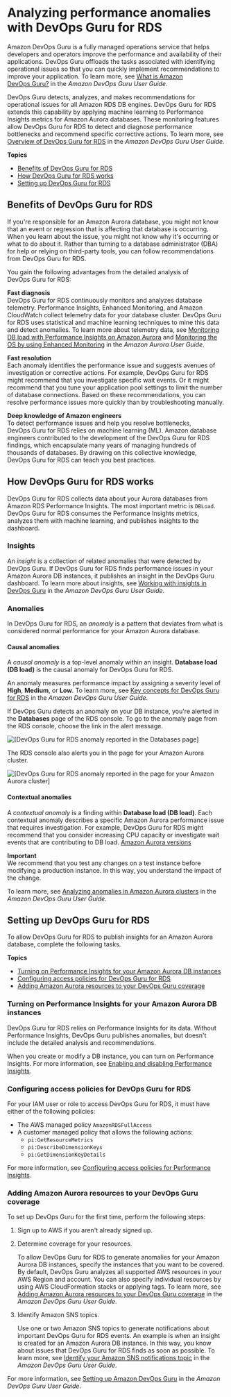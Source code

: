 # Analyzing performance anomalies with DevOps Guru for RDS<a name="devops-guru-for-rds"></a>

Amazon DevOps Guru is a fully managed operations service that helps developers and operators improve the performance and availability of their applications\. DevOps Guru offloads the tasks associated with identifying operational issues so that you can quickly implement recommendations to improve your application\. To learn more, see [What is Amazon DevOps Guru?](https://docs.aws.amazon.com/devops-guru/latest/userguide/welcome.html) in the *Amazon DevOps Guru User Guide*\.

DevOps Guru detects, analyzes, and makes recommendations for operational issues for all Amazon RDS DB engines\. DevOps Guru for RDS extends this capability by applying machine learning to Performance Insights metrics for Amazon Aurora databases\. These monitoring features allow DevOps Guru for RDS to detect and diagnose performance bottlenecks and recommend specific corrective actions\. To learn more, see [Overview of DevOps Guru for RDS](https://docs.aws.amazon.com/devops-guru/latest/userguide/working-with-rds.overview.html) in the *Amazon DevOps Guru User Guide*\.

**Topics**
+ [Benefits of DevOps Guru for RDS](#devops-guru-for-rds.benefits)
+ [How DevOps Guru for RDS works](#devops-guru-for-rds.how-it-works)
+ [Setting up DevOps Guru for RDS](#devops-guru-for-rds.configuring)

## Benefits of DevOps Guru for RDS<a name="devops-guru-for-rds.benefits"></a>

If you're responsible for an Amazon Aurora database, you might not know that an event or regression that is affecting that database is occurring\. When you learn about the issue, you might not know why it's occurring or what to do about it\. Rather than turning to a database administrator \(DBA\) for help or relying on third\-party tools, you can follow recommendations from DevOps Guru for RDS\. 

You gain the following advantages from the detailed analysis of DevOps Guru for RDS:

**Fast diagnosis**  
DevOps Guru for RDS continuously monitors and analyzes database telemetry\. Performance Insights, Enhanced Monitoring, and Amazon CloudWatch collect telemetry data for your database cluster\. DevOps Guru for RDS uses statistical and machine learning techniques to mine this data and detect anomalies\. To learn more about telemetry data, see [Monitoring DB load with Performance Insights on Amazon Aurora](https://docs.aws.amazon.com/AmazonRDS/latest/AuroraUserGuide/USER_PerfInsights.html) and [Monitoring the OS by using Enhanced Monitoring](https://docs.aws.amazon.com/AmazonRDS/latest/AuroraUserGuide/USER_Monitoring.OS.html) in the *Amazon Aurora User Guide*\.

**Fast resolution**  
Each anomaly identifies the performance issue and suggests avenues of investigation or corrective actions\. For example, DevOps Guru for RDS might recommend that you investigate specific wait events\. Or it might recommend that you tune your application pool settings to limit the number of database connections\. Based on these recommendations, you can resolve performance issues more quickly than by troubleshooting manually\.

**Deep knowledge of Amazon engineers**  
To detect performance issues and help you resolve bottlenecks, DevOps Guru for RDS relies on machine learning \(ML\)\. Amazon database engineers contributed to the development of the DevOps Guru for RDS findings, which encapsulate many years of managing hundreds of thousands of databases\. By drawing on this collective knowledge, DevOps Guru for RDS can teach you best practices\.

## How DevOps Guru for RDS works<a name="devops-guru-for-rds.how-it-works"></a>

DevOps Guru for RDS collects data about your Aurora databases from Amazon RDS Performance Insights\. The most important metric is `DBLoad`\. DevOps Guru for RDS consumes the Performance Insights metrics, analyzes them with machine learning, and publishes insights to the dashboard\.

### Insights<a name="devops-guru-for-rds.how-it-works.insights"></a>

An *insight* is a collection of related anomalies that were detected by DevOps Guru\. If DevOps Guru for RDS finds performance issues in your Amazon Aurora DB instances, it publishes an insight in the DevOps Guru dashboard\. To learn more about insights, see [Working with insights in DevOps Guru](https://docs.aws.amazon.com/devops-guru/latest/userguide/working-with-insights.html) in the *Amazon DevOps Guru User Guide*\.

### Anomalies<a name="devops-guru-for-rds.how-it-works.anomalies"></a>

In DevOps Guru for RDS, an *anomaly* is a pattern that deviates from what is considered normal performance for your Amazon Aurora database\. 

#### Causal anomalies<a name="devops-guru-for-rds.how-it-works.anomalies.causal"></a>

A *causal anomaly* is a top\-level anomaly within an insight\. **Database load \(DB load\)** is the causal anomaly for DevOps Guru for RDS\. 

An anomaly measures performance impact by assigning a severity level of **High**, **Medium**, or **Low**\. To learn more, see [Key concepts for DevOps Guru for RDS](https://docs.aws.amazon.com/http://lashdown-cap-ug-rds/working-with-rds.overview.definitions.html) in the *Amazon DevOps Guru User Guide*\.

If DevOps Guru detects an anomaly on your DB instance, you're alerted in the **Databases** page of the RDS console\. To go to the anomaly page from the RDS console, choose the link in the alert message\.

![\[DevOps Guru for RDS anomaly reported in the Databases page\]](http://docs.aws.amazon.com/AmazonRDS/latest/AuroraUserGuide/images/aurora-devops-guru-dbpage-alert.png)

 The RDS console also alerts you in the page for your Amazon Aurora cluster\.

![\[DevOps Guru for RDS anomaly reported in the page for your Amazon Aurora cluster\]](http://docs.aws.amazon.com/AmazonRDS/latest/AuroraUserGuide/images/aurora-devops-guru-alert.png)

#### Contextual anomalies<a name="devops-guru-for-rds.how-it-works.anomalies.contextual"></a>

A *contextual anomaly* is a finding within **Database load \(DB load\)**\. Each contextual anomaly describes a specific Amazon Aurora performance issue that requires investigation\. For example, DevOps Guru for RDS might recommend that you consider increasing CPU capacity or investigate wait events that are contributing to DB load\. [Amazon Aurora versions](Aurora.VersionPolicy.md)

**Important**  
We recommend that you test any changes on a test instance before modifying a production instance\. In this way, you understand the impact of the change\.

To learn more, see [Analyzing anomalies in Amazon Aurora clusters](https://docs.aws.amazon.com/cap-ug-rds/working-with-rds.analyzing.html) in the *Amazon DevOps Guru User Guide*\.

## Setting up DevOps Guru for RDS<a name="devops-guru-for-rds.configuring"></a>

To allow DevOps Guru for RDS to publish insights for an Amazon Aurora database, complete the following tasks\.

**Topics**
+ [Turning on Performance Insights for your Amazon Aurora DB instances](#devops-guru-for-rds.configuring.performance-insights)
+ [Configuring access policies for DevOps Guru for RDS](#devops-guru-for-rds.configuring.access)
+ [Adding Amazon Aurora resources to your DevOps Guru coverage](#devops-guru-for-rds.configuring.coverage)

### Turning on Performance Insights for your Amazon Aurora DB instances<a name="devops-guru-for-rds.configuring.performance-insights"></a>

DevOps Guru for RDS relies on Performance Insights for its data\. Without Performance Insights, DevOps Guru publishes anomalies, but doesn't include the detailed analysis and recommendations\. 

When you create or modify a DB instance, you can turn on Performance Insights\. For more information, see [Enabling and disabling Performance Insights](USER_PerfInsights.Enabling.md)\.

### Configuring access policies for DevOps Guru for RDS<a name="devops-guru-for-rds.configuring.access"></a>

For your IAM user or role to access DevOps Guru for RDS, it must have either of the following policies:
+ The AWS managed policy `AmazonRDSFullAccess`
+ A customer managed policy that allows the following actions:
  + `pi:GetResourceMetrics`
  + `pi:DescribeDimensionKeys`
  + `pi:GetDimensionKeyDetails`

For more information, see [Configuring access policies for Performance Insights](USER_PerfInsights.access-control.md)\.

### Adding Amazon Aurora resources to your DevOps Guru coverage<a name="devops-guru-for-rds.configuring.coverage"></a>

To set up DevOps Guru for the first time, perform the following steps:

1. Sign up to AWS if you aren't already signed up\.

1. Determine coverage for your resources\.

   To allow DevOps Guru for RDS to generate anomalies for your Amazon Aurora DB instances, specify the instances that you want to be covered\. By default, DevOps Guru analyzes all supported AWS resources in your AWS Region and account\. You can also specify individual resources by using AWS CloudFormation stacks or applying tags\. To learn more, see [Adding Amazon Aurora resources to your DevOps Guru coverage](https://docs.aws.amazon.com/devops-guru/latest/userguide/working-with-rds.enabling.html#working-with-rds.enabling.cf) in the *Amazon DevOps Guru User Guide*\.

1. Identify Amazon SNS topics\.

   Use one or two Amazon SNS topics to generate notifications about important DevOps Guru for RDS events\. An example is when an insight is created for an Amazon Aurora DB instance\. In this way, you know about issues that DevOps Guru for RDS finds as soon as possible\. To learn more, see [Identify your Amazon SNS notifications topic](https://docs.aws.amazon.com/devops-guru/latest/userguide/setting-up.html#setting-up-notifications) in the *Amazon DevOps Guru User Guide*\.

For more information, see [Setting up Amazon DevOps Guru](https://docs.aws.amazon.com/devops-guru/latest/userguide/setting-up.html) in the *Amazon DevOps Guru User Guide*\.